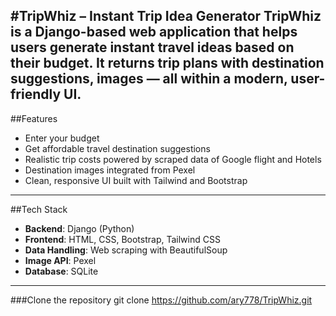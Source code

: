 #TripWhiz – Instant Trip Idea Generator
**TripWhiz** is a Django-based web application that helps users generate instant travel ideas based on their **budget**. It returns trip plans with destination suggestions, images — all within a modern, user-friendly UI.
---

##Features
- Enter your budget
- Get affordable travel destination suggestions
- Realistic trip costs powered by scraped data of Google flight and Hotels
- Destination images integrated from Pexel
- Clean, responsive UI built with Tailwind and Bootstrap
---

##Tech Stack
- **Backend**: Django (Python)
- **Frontend**: HTML, CSS, Bootstrap, Tailwind CSS
- **Data Handling**: Web scraping with BeautifulSoup
- **Image API**: Pexel
- **Database**: SQLite
---

###Clone the repository
git clone https://github.com/ary778/TripWhiz.git

